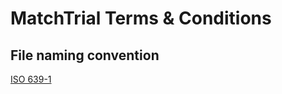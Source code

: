 # MatchTrial Terms & Conditions   

## File naming convention
[ISO 639-1 ](https://en.wikipedia.org/wiki/List_of_ISO_639-1_codes)
